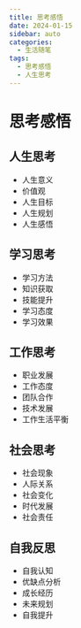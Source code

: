 ```yaml
---
title: 思考感悟
date: 2024-01-15
sidebar: auto
categories:
  - 生活随笔
tags:
  - 思考感悟
  - 人生思考
---
```


# 思考感悟

## 人生思考
- 人生意义
- 价值观
- 人生目标
- 人生规划
- 人生感悟

## 学习思考
- 学习方法
- 知识获取
- 技能提升
- 学习态度
- 学习效果

## 工作思考
- 职业发展
- 工作态度
- 团队合作
- 技术发展
- 工作生活平衡

## 社会思考
- 社会现象
- 人际关系
- 社会变化
- 时代发展
- 社会责任

## 自我反思
- 自我认知
- 优缺点分析
- 成长经历
- 未来规划
- 自我提升 